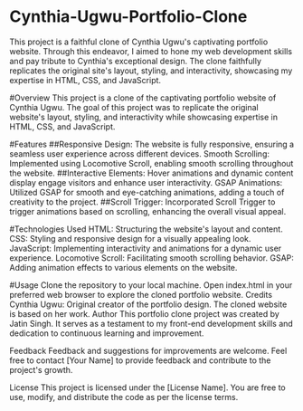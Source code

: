 # Cynthia-Ugwu-Portfolio-Clone
This project is a faithful clone of Cynthia Ugwu's captivating portfolio website. Through this endeavor, I aimed to hone my web development skills and pay tribute to Cynthia's exceptional design. The clone faithfully replicates the original site's layout, styling, and interactivity, showcasing my expertise in HTML, CSS, and JavaScript.

#Overview
This project is a clone of the captivating portfolio website of Cynthia Ugwu. The goal of this project was to replicate the original website's layout, styling, and interactivity while showcasing expertise in HTML, CSS, and JavaScript.

#Features
##Responsive Design:
The website is fully responsive, ensuring a seamless user experience across different devices.
Smooth Scrolling: Implemented using Locomotive Scroll, enabling smooth scrolling throughout the website.
##Interactive Elements:
Hover animations and dynamic content display engage visitors and enhance user interactivity.
GSAP Animations: Utilized GSAP for smooth and eye-catching animations, adding a touch of creativity to the project.
##Scroll Trigger:
Incorporated Scroll Trigger to trigger animations based on scrolling, enhancing the overall visual appeal.

#Technologies Used
HTML: Structuring the website's layout and content.
CSS: Styling and responsive design for a visually appealing look.
JavaScript: Implementing interactivity and animations for a dynamic user experience.
Locomotive Scroll: Facilitating smooth scrolling behavior.
GSAP: Adding animation effects to various elements on the website.

#Usage
Clone the repository to your local machine.
Open index.html in your preferred web browser to explore the cloned portfolio website.
Credits
Cynthia Ugwu: Original creator of the portfolio design. The cloned website is based on her work.
Author
This portfolio clone project was created by Jatin Singh. It serves as a testament to my front-end development skills and dedication to continuous learning and improvement.

Feedback
Feedback and suggestions for improvements are welcome. Feel free to contact [Your Name] to provide feedback and contribute to the project's growth.

License
This project is licensed under the [License Name]. You are free to use, modify, and distribute the code as per the license terms.
